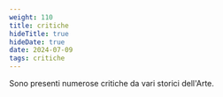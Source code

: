 ```yaml
---
weight: 110
title: critiche
hideTitle: true
hideDate: true
date: 2024-07-09
tags: critiche
---
```

Sono presenti numerose critiche da vari storici dell'Arte.
